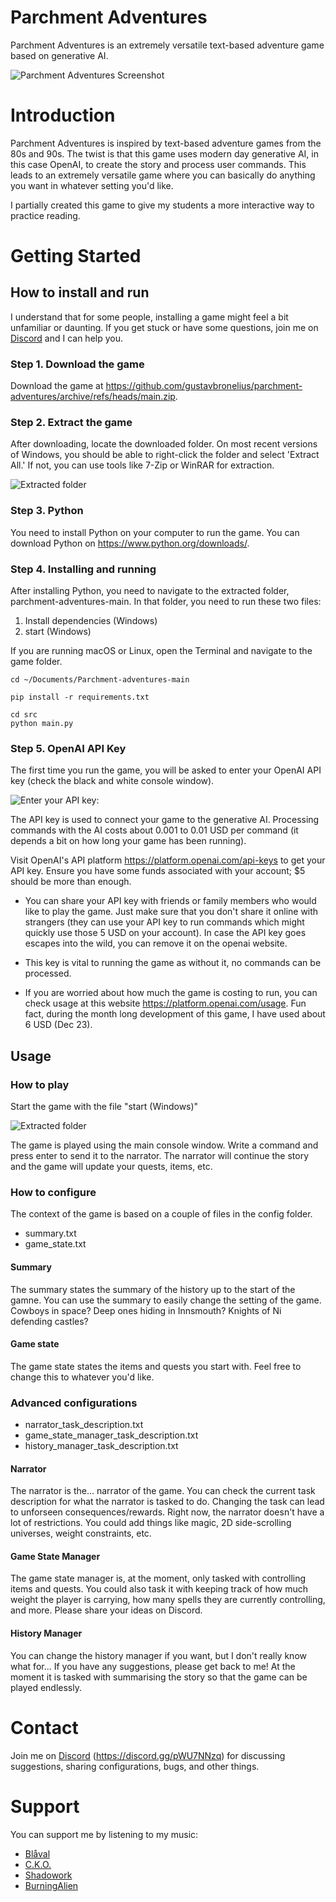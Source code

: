 # Parchment Adventures

Parchment Adventures is an extremely versatile text-based adventure game based on generative AI.

![Parchment Adventures Screenshot](assets/images/Parchment-adventures.png)

# Introduction
Parchment Adventures is inspired by text-based adventure games from the 80s and 90s. The twist is that this game uses modern day generative AI, in this case OpenAI, to create the story and process user commands. This leads to an extremely versatile game where you can basically do anything you want in whatever setting you'd like.

I partially created this game to give my students a more interactive way to practice reading.

# Getting Started
## How to install and run
I understand that for some people, installing a game might feel a bit unfamiliar or daunting. If you get stuck or have some questions, join me on [Discord](https://discord.gg/pWU7NNzq) and I can help you.

### Step 1. Download the game
Download the game at https://github.com/gustavbronelius/parchment-adventures/archive/refs/heads/main.zip.

### Step 2. Extract the game
After downloading, locate the downloaded folder. On most recent versions of Windows, you should be able to right-click the folder and select 'Extract All.' If not, you can use tools like 7-Zip or WinRAR for extraction.

![Extracted folder](assets/images/folder.png)

### Step 3. Python
You need to install Python on your computer to run the game. You can download Python on https://www.python.org/downloads/.

### Step 4. Installing and running
After installing Python, you need to navigate to the extracted folder, parchment-adventures-main. In that folder, you need to run these two files:

1. Install dependencies (Windows)
2. start (Windows)

If you are running macOS or Linux, open the Terminal and navigate to the game folder. 

```
cd ~/Documents/Parchment-adventures-main
```

```
pip install -r requirements.txt
```

```
cd src
python main.py
```

### Step 5. OpenAI API Key
The first time you run the game, you will be asked to enter your OpenAI API key (check the black and white console window). 

![Enter your API key:](assets/images/api_key.png)

The API key is used to connect your game to the generative AI. Processing commands with the AI costs about 0.001 to 0.01 USD per command (it depends a bit on how long your game has been running).

Visit OpenAI's API platform https://platform.openai.com/api-keys to get your API key. Ensure you have some funds associated with your account; $5 should be more than enough.

- You can share your API key with friends or family members who would like to play the game. Just make sure that you don't share it online with strangers (they can use your API key to run commands which might quickly use those 5 USD on your account). In case the API key goes escapes into the wild, you can remove it on the openai website.

- This key is vital to running the game as without it, no commands can be processed.

- If you are worried about how much the game is costing to run, you can check usage at this website https://platform.openai.com/usage. Fun fact, during the month long development of this game, I have used about 6 USD (Dec 23).

## Usage
### How to play
Start the game with the file "start (Windows)"

![Extracted folder](assets/images/folder.png)

The game is played using the main console window. Write a command and press enter to send it to the narrator. The narrator will continue the story and the game will update your quests, items, etc.

### How to configure
The context of the game is based on a couple of files in the config folder.

- summary.txt
- game_state.txt

#### Summary
The summary states the summary of the history up to the start of the gamne. You can use the summary to easily change the setting of the game. Cowboys in space? Deep ones hiding in Innsmouth? Knights of Ni defending castles?

#### Game state
The game state states the items and quests you start with. Feel free to change this to whatever you'd like. 

### Advanced configurations
- narrator_task_description.txt
- game_state_manager_task_description.txt
- history_manager_task_description.txt

#### Narrator
The narrator is the... narrator of the game. You can check the current task description for what the narrator is tasked to do. Changing the task can lead to unforseen consequences/rewards. Right now, the narrator doesn't have a lot of restrictions. You could add things like magic, 2D side-scrolling universes, weight constraints, etc.

#### Game State Manager
The game state manager is, at the moment, only tasked with controlling items and quests. You could also task it with keeping track of how much weight the player is carrying, how many spells they are currently controlling, and more. Please share your ideas on Discord. 

#### History Manager
You can change the history manager if you want, but I don't really know what for... If you have any suggestions, please get back to me! At the moment it is tasked with summarising the story so that the game can be played endlessly.

# Contact
Join me on [Discord](https://discord.gg/pWU7NNzq) (https://discord.gg/pWU7NNzq) for discussing suggestions, sharing configurations, bugs, and other things.

# Support
You can support me by listening to my music:
- [Blåval](https://youtu.be/CR8DCaJX8Uo)
- [C.K.O.](https://youtu.be/oF1Mfcrwf7Y)
- [Shadowork](https://youtu.be/R8fXrOj0viI)
- [BurningAlien](https://youtu.be/jzIckNYEK94)
